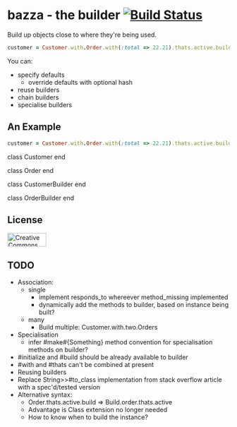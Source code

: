 bazza - the builder [![Build Status](https://secure.travis-ci.org/mattdunn/bazza.png)](http://travis-ci.org/mattdunn/bazza)
=======

Build up objects close to where they're being used. 

```ruby
customer = Customer.with.Order.with(:total => 22.21).thats.active.build
```

You can:

  * specify defaults
    * override defaults with optional hash
  * reuse builders
  * chain builders
  * specialise builders

An Example
----------

```ruby
customer = Customer.with.Order.with(:total => 22.21).thats.active.build
```

class Customer
end

class Order
end

class CustomerBuilder
end

class OrderBuilder
end


License
-------

<a rel="license" href="http://creativecommons.org/licenses/by/3.0/">
  <img src="http://i.creativecommons.org/l/by/3.0/88x31.png" alt="Creative Commons License" style="border:none;" height="31" width="88">
</a>


TODO
----
  
  * Association: 
    * single
      * implement responds_to whereever method_missing implemented
      * dynamically add the methods to builder, based on instance being built?
    * many
      * Build multiple: Customer.with.two.Orders
  * Specialisation
    * infer #make#{Something} method convention for specialisation methods on builder?
  * #initialize and #build should be already available to builder 
  * #with and #thats can't be combined at present
  * Reusing builders
  * Replace String>>#to_class implementation from stack overflow article with a spec'd/tested version
  * Alternative syntax:
    * Order.thats.active.build => Build.order.thats.active
    * Advantage is Class extension no longer needed
    * How to know when to build the instance?
  